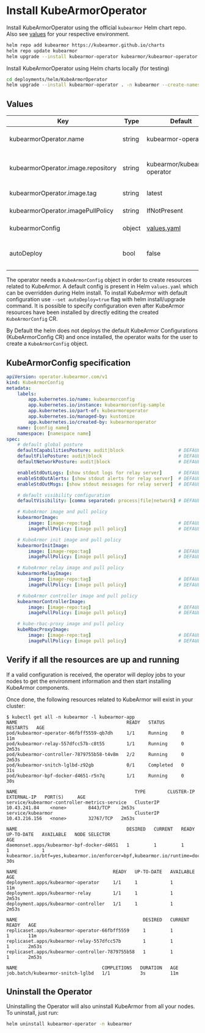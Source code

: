 # Install KubeArmorOperator

Install KubeArmorOperator using the official `kubearmor` Helm chart repo. Also see [values](#values) for your respective environment.

```bash
helm repo add kubearmor https://kubearmor.github.io/charts
helm repo update kubearmor
helm upgrade --install kubearmor-operator kubearmor/kubearmor-operator -n kubearmor --create-namespace
```

Install KubeArmorOperator using Helm charts locally (for testing)

```bash
cd deployments/helm/KubeArmorOperator
helm upgrade --install kubearmor-operator . -n kubearmor --create-namespace
```

## Values

| Key | Type | Default | Description |
|-----|------|---------|-------------|
| kubearmorOperator.name | string | kubearmor-operator | name of the operator's deployment |
| kubearmorOperator.image.repository | string | kubearmor/kubearmor-operator | image repository to pull KubeArmorOperator from |
| kubearmorOperator.image.tag | string | latest | KubeArmorOperator image tag |
| kubearmorOperator.imagePullPolicy | string | IfNotPresent | pull policy for operator image |
| kubearmorConfig | object | [values.yaml](values.yaml) | KubeArmor default configurations |
| autoDeploy | bool | false | Auto deploy KubeArmor with default configurations |

The operator needs a `KubeArmorConfig` object in order to create resources related to KubeArmor. A default config is present in Helm `values.yaml` which can be overridden during Helm install. To install KubeArmor with default configuration use `--set autoDeploy=true` flag with helm install/upgrade command. It is possible to specify configuration even after KubeArmor resources have been installed by directly editing the created `KubeArmorConfig` CR.

By Default the helm does not deploys the default KubeArmor Configurations (KubeArmorConfig CR) and once installed, the operator waits for the user to create a `KubeArmorConfig` object.
## KubeArmorConfig specification

```yaml
apiVersion: operator.kubearmor.com/v1
kind: KubeArmorConfig
metadata:
    labels:
        app.kubernetes.io/name: kubearmorconfig
        app.kubernetes.io/instance: kubearmorconfig-sample
        app.kubernetes.io/part-of: kubearmoroperator
        app.kubernetes.io/managed-by: kustomize
        app.kubernetes.io/created-by: kubearmoroperator
    name: [config name]
    namespace: [namespace name]
spec:
    # default global posture
    defaultCapabilitiesPosture: audit|block                    # DEFAULT - audit
    defaultFilePosture: audit|block                            # DEFAULT - audit
    defaultNetworkPosture: audit|block                         # DEFAULT - audit

    enableStdOutLogs: [show stdout logs for relay server]      # DEFAULT - false
    enableStdOutAlerts: [show stdout alerts for relay server]  # DEFAULT - false
    enableStdOutMsgs: [show stdout messages for relay server]  # DEFAULT - false 

    # default visibility configuration
    defaultVisibility: [comma separated: process|file|network] # DEFAULT - process,network

    # KubeArmor image and pull policy
    kubearmorImage:
        image: [image-repo:tag]                                # DEFAULT - kubearmor/kubearmor:stable
        imagePullPolicy: [image pull policy]                   # DEFAULT - Always

    # KubeArmor init image and pull policy
    kubearmorInitImage:
        image: [image-repo:tag]                                # DEFAULT - kubearmor/kubearmor-init:stable
        imagePullPolicy: [image pull policy]                   # DEFAULT - Always

    # KubeArmor relay image and pull policy
    kubearmorRelayImage:
        image: [image-repo:tag]                                # DEFAULT - kubearmor/kubearmor-relay-server:latest
        imagePullPolicy: [image pull policy]                   # DEFAULT - Always

    # KubeArmor controller image and pull policy
    kubearmorControllerImage:
        image: [image-repo:tag]                                # DEFAULT - kubearmor/kubearmor-controller:latest
        imagePullPolicy: [image pull policy]                   # DEFAULT - Always

    # kube-rbac-proxy image and pull policy
    kubeRbacProxyImage:
        image: [image-repo:tag]                                # DEFAULT - gcr.io/kubebuilder/kube-rbac-proxy:v0.15.0
        imagePullPolicy: [image pull policy]                   # DEFAULT - Always
```

## Verify if all the resources are up and running
If a valid configuration is received, the operator will deploy jobs to your nodes to get the environment information and then start installing KubeArmor components.

Once done, the following resources related to KubeArmor will exist in your cluster:
```
$ kubectl get all -n kubearmor -l kubearmor-app
NAME                                        READY   STATUS      RESTARTS   AGE
pod/kubearmor-operator-66fbff5559-qb7dh     1/1     Running     0          11m
pod/kubearmor-relay-557dfcc57b-c8t55        1/1     Running     0          2m53s
pod/kubearmor-controller-7879755b58-t4v8m   2/2     Running     0          2m53s
pod/kubearmor-snitch-lglbd-z92gb            0/1     Completed   0          31s
pod/kubearmor-bpf-docker-d4651-r5n7q        1/1     Running     0          30s

NAME                                           TYPE        CLUSTER-IP      EXTERNAL-IP   PORT(S)     AGE
service/kubearmor-controller-metrics-service   ClusterIP   10.43.241.84    <none>        8443/TCP    2m53s
service/kubearmor                              ClusterIP   10.43.216.156   <none>        32767/TCP   2m53s

NAME                                        DESIRED   CURRENT   READY   UP-TO-DATE   AVAILABLE   NODE SELECTOR                                                                                                                                                                       AGE
daemonset.apps/kubearmor-bpf-docker-d4651   1         1         1       1            1           kubearmor.io/btf=yes,kubearmor.io/enforcer=bpf,kubearmor.io/runtime=docker,kubearmor.io/socket=run_docker.sock,kubernetes.io/os=linux   30s

NAME                                   READY   UP-TO-DATE   AVAILABLE   AGE
deployment.apps/kubearmor-operator     1/1     1            1           11m
deployment.apps/kubearmor-relay        1/1     1            1           2m53s
deployment.apps/kubearmor-controller   1/1     1            1           2m53s

NAME                                              DESIRED   CURRENT   READY   AGE
replicaset.apps/kubearmor-operator-66fbff5559     1         1         1       11m
replicaset.apps/kubearmor-relay-557dfcc57b        1         1         1       2m53s
replicaset.apps/kubearmor-controller-7879755b58   1         1         1       2m53s

NAME                               COMPLETIONS   DURATION   AGE
job.batch/kubearmor-snitch-lglbd   1/1           3s         11m
```

## Uninstall the Operator

Uninstalling the Operator will also uninstall KubeArmor from all your nodes. To uninstall, just run:

```bash
helm uninstall kubearmor-operator -n kubearmor
```
